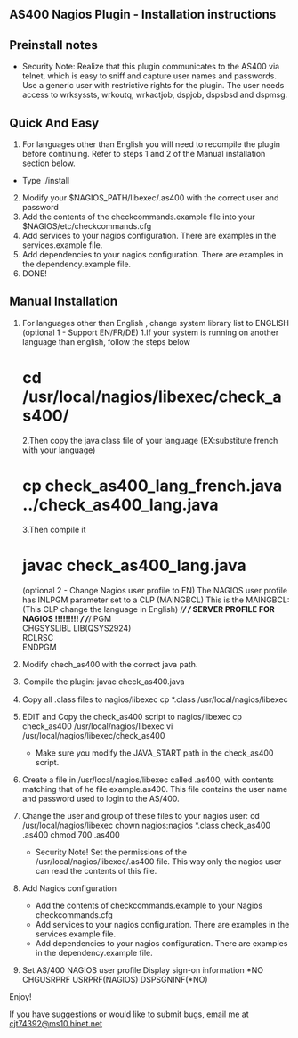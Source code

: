 AS400 Nagios Plugin - Installation instructions
----------------------------------------------------

Preinstall notes
-------------------

* Security Note: Realize that this plugin communicates to the AS400 via telnet, which is easy to sniff and capture user names and passwords.  Use a generic user with restrictive rights for the plugin. The user needs access to wrksyssts, wrkoutq, wrkactjob, dspjob, dspsbsd and dspmsg.

Quick And Easy
-----------------
1) For languages other than English you will need to recompile the plugin before continuing.  Refer to steps 1 and 2 of the Manual installation section below.
 * Type 
   ./install

2) Modify your $NAGIOS_PATH/libexec/.as400 with the correct user and password
3) Add the contents of the checkcommands.example file into your $NAGIOS/etc/checkcommands.cfg 
4) Add services to your nagios configuration.  There are examples in the services.example file.
5) Add dependencies to your nagios configuration.  There are examples in the dependency.example file.
6) DONE!

Manual Installation 
-------------------
1) For languages other than English ,  change system library list to ENGLISH
	(optional 1 - Support EN/FR/DE)
	1.If your system is running on another language than english, follow the steps below
	# cd /usr/local/nagios/libexec/check_as400/
	2.Then copy the java class file of your language (EX:substitute french with your language)
	# cp check_as400_lang_french.java ../check_as400_lang.java
	3.Then compile it
	# javac check_as400_lang.java

	(optional 2 - Change Nagios user profile to EN)
	The NAGIOS user profile has INLPGM parameter set to a CLP (MAINGBCL)
	This is the MAINGBCL: (This CLP change the language in English)
	/*********************************************************************/ 
	/* SERVER PROFILE FOR NAGIOS !!!!!!!!!                                                               */
	/*********************************************************************/ 
	PGM                                                                                                                                   
	             CHGSYSLIBL LIB(QSYS2924)                                                                         
	             RCLRSC                                                                                                               
	ENDPGM                                                                                                                            

2) Modify chech_as400 with the correct java path.

3) <Option>Compile the plugin:
	 javac check_as400.java
        
4) Copy all .class files to nagios/libexec 
	 cp *.class /usr/local/nagios/libexec

5) EDIT and Copy the check_as400 script to nagios/libexec
	 cp check_as400 /usr/local/nagios/libexec
	 vi /usr/local/nagios/libexec/check_as400
   * Make sure you modify the JAVA_START path in the check_as400 script.
	 
6) Create a file in /usr/local/nagios/libexec called .as400, with contents matching that of he file example.as400.  This file contains the user name and password used to login to the AS/400.

7) Change the user and group of these files to your nagios user:
	cd /usr/local/nagios/libexec
	chown nagios:nagios *.class check_as400 .as400 
	chmod 700 .as400 
   * Security Note! Set the permissions of the /usr/local/nagios/libexec/.as400 file.  This way only the nagios user can read the contents of this file.

8) Add Nagios configuration
   * Add the contents of checkcommands.example to your Nagios checkcommands.cfg
   * Add services to your nagios configuration.  There are examples in the services.example file.
   * Add dependencies to your nagios configuration.  There are examples in the dependency.example file.

9) Set AS/400 NAGIOS user profile Display sign-on information *NO
CHGUSRPRF USRPRF(NAGIOS) DSPSGNINF(*NO) 

Enjoy!

If you have suggestions or would like to submit bugs,  email me at cjt74392@ms10.hinet.net 
